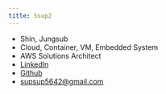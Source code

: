 ```yaml
---
title: Ssup2
---
```


* Shin, Jungsub
* Cloud, Container, VM, Embedded System
* AWS Solutions Architect
* [LinkedIn](https://kr.linkedin.com/in/jungsub-shin-933b82119)
* [Github](https://github.com/ssup2)
* supsup5642@gmail.com
